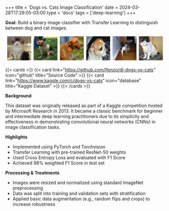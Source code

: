 +++
title = 'Dogs vs. Cats Image Classification'
date = 2024-03-28T17:29:05-03:00
type = 'docs'
tags = ['deep-learning']
+++


**Goal:** Build a binary image classifier with Transfer Learning to distinguish between dog and cat images.

![](https://raw.githubusercontent.com/lfenzo/dl-dogs-vs-cats/refs/heads/master/img/examples.jpeg)

{{< cards >}}
  {{< card link="https://github.com/lfenzo/dl-dogs-vs-cats" icon="github" title="Source Code" >}}
  {{< card link="https://www.kaggle.com/c/dogs-vs-cats" icon="database" title="Kaggle Dataset" >}}
{{< /cards >}}


**Background**

This dataset was originally released as part of a Kaggle competition hosted by Microsoft Research in 2013. It became a classic benchmark for beginner and intermediate deep learning practitioners due to its simplicity and effectiveness in demonstrating convolutional neural networks (CNNs) in image classification tasks.

**Highlights**
- Implemented using PyTorch and Torchvision
- Transfer Learning with pre-trained ResNet-50 weights
- Used Cross Entropy Loss and evaluated with F1 Score
- Achieved 98% weighted F1 Score in test set

**Processing & Treatments**
- Images were resized and normalized using standard ImageNet preprocessing
- Data was split into training and validation sets with stratification
- Applied basic data augmentation (e.g., random flips and crops) to increase robustness
